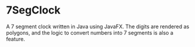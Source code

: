 7SegClock
=========

A 7 segment clock written in Java using JavaFX. The digits are rendered as polygons, and the logic to convert numbers into 7 segments
is also a feature.
